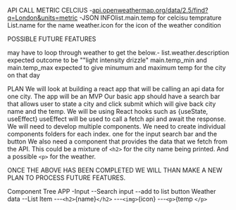 API CALL METRIC CELCIUS -[api.openweathermap.org/data/2.5/find?q=London&amp;units=metric](http://api.openweathermap.org/data/2.5/find?q=London&units=metric) -JSON INFOlist.main.temp for celcisu temprature
List.name for the name
weather.icon for the icon of the weather condition

POSSIBLE FUTURE FEATURES

may have to loop through weather to get the below.- list.weather.description expected outcome to be ""light intensity drizzle"
main.temp_min and main.temp_max expected to give minumum and maximum temp for the city on that day

PLAN
We will look at building a react app that will be calling an api data for one city.
The app will be an MVP
Our basic app should have a search bar that allows user to state a city and click submit which will give back city name and the temp.
We will be using React hooks such as {useState, useEffect}
useEffect will be used to call a fetch api and await the response.
We will need to develop multiple components.
We need to create individual components folders for each index.
one for the input search bar and the button
We also need a component that provides the data that we fetch from the API.
This could be a mixture of `<h2>` for the city name being printed.
And a possible `<p>` for the weather.

ONCE THE ABOVE HAS BEEN COMPLETED WE WILL THAN MAKE A NEW PLAN TO PROCESS FUTURE FEATURES.


Component Tree
APP
-Input --Search input --add to list button Weather data --List Item ---`<h2>`{name}`</h2>` ---`<img>`{icon} ---`<p>`{temp `</p>`
